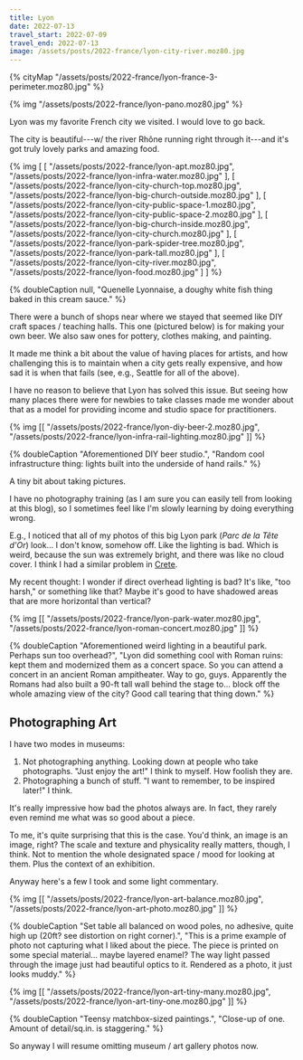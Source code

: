 ```yaml
---
title: Lyon
date: 2022-07-13
travel_start: 2022-07-09
travel_end: 2022-07-13
image: /assets/posts/2022-france/lyon-city-river.moz80.jpg
---
```


{% cityMap  "/assets/posts/2022-france/lyon-france-3-perimeter.moz80.jpg" %}

{% img "/assets/posts/2022-france/lyon-pano.moz80.jpg" %}

Lyon was my favorite French city we visited. I would love to go back.

The city is beautiful---w/ the river Rhône running right through it---and it's got truly lovely parks and amazing food.

{% img [
    [
        "/assets/posts/2022-france/lyon-apt.moz80.jpg",
        "/assets/posts/2022-france/lyon-infra-water.moz80.jpg"
    ],
    [
        "/assets/posts/2022-france/lyon-city-church-top.moz80.jpg",
        "/assets/posts/2022-france/lyon-big-church-outside.moz80.jpg"
    ],
    [
        "/assets/posts/2022-france/lyon-city-public-space-1.moz80.jpg",
        "/assets/posts/2022-france/lyon-city-public-space-2.moz80.jpg"
    ],
    [
        "/assets/posts/2022-france/lyon-big-church-inside.moz80.jpg",
        "/assets/posts/2022-france/lyon-city-church.moz80.jpg"
    ],
    [
        "/assets/posts/2022-france/lyon-park-spider-tree.moz80.jpg",
        "/assets/posts/2022-france/lyon-park-tall.moz80.jpg"
    ],
    [
        "/assets/posts/2022-france/lyon-city-river.moz80.jpg",
        "/assets/posts/2022-france/lyon-food.moz80.jpg"
    ]
] %}

{% doubleCaption null, "Quenelle Lyonnaise, a doughy white fish thing baked in this cream sauce."
%}

There were a bunch of shops near where we stayed that seemed like DIY craft spaces / teaching halls. This one (pictured below) is for making your own beer. We also saw ones for pottery, clothes making, and painting.

It made me think a bit about the value of having places for artists, and how challenging this is to maintain when a city gets really expensive, and how sad it is when that fails (see, e.g., Seattle for all of the above).

I have no reason to believe that Lyon has solved this issue. But seeing how many places there were for newbies to take classes made me wonder about that as a model for providing income and studio space for practitioners.

{% img [[
    "/assets/posts/2022-france/lyon-diy-beer-2.moz80.jpg",
    "/assets/posts/2022-france/lyon-infra-rail-lighting.moz80.jpg"
]] %}

{% doubleCaption
    "Aforementioned DIY beer studio.",
    "Random cool infrastructure thing: lights built into the underside of hand rails."
%}

A tiny bit about taking pictures.

I have no photography training (as I am sure you can easily tell from looking at this blog), so I sometimes feel like I'm slowly learning by doing everything wrong.

E.g., I noticed that all of my photos of this big Lyon park (_Parc de la Tête d'Or_) look... I don't know, somehow off. Like the lighting is bad. Which is weird, because the sun was extremely bright, and there was like no cloud cover. I think I had a similar problem in [Crete](/posts/2022-crete/).

My recent thought: I wonder if direct overhead lighting is bad? It's like, "too harsh," or something like that? Maybe it's good to have shadowed areas that are more horizontal than vertical?

{% img [[
    "/assets/posts/2022-france/lyon-park-water.moz80.jpg",
    "/assets/posts/2022-france/lyon-roman-concert.moz80.jpg"
]] %}

{% doubleCaption
    "Aforementioned weird lighting in a beautiful park. Perhaps sun too overhead?",
    "Lyon did something cool with Roman ruins: kept them and modernized them as a concert space. So you can attend a concert in an ancient Roman ampitheater. Way to go, guys. Apparently the Romans had also built a 90-ft tall wall behind the stage to... block off the whole amazing view of the city? Good call tearing that thing down."
%}

## Photographing Art

I have two modes in museums:
1. Not photographing anything. Looking down at people who take photographs. "Just enjoy the art!" I think to myself. How foolish they are.
2. Photographing a bunch of stuff. "I want to remember, to be inspired later!" I think.

It's really impressive how bad the photos always are. In fact, they rarely even remind me what was so good about a piece.

To me, it's quite surprising that this is the case. You'd think, an image is an image, right? The scale and texture and physicality really matters, though, I think. Not to mention the whole designated space / mood for looking at them. Plus the context of an exhibition.

Anyway here's a few I took and some light commentary.

{% img [[
    "/assets/posts/2022-france/lyon-art-balance.moz80.jpg",
    "/assets/posts/2022-france/lyon-art-photo.moz80.jpg"
]] %}

{% doubleCaption
    "Set table all balanced on wood poles, no adhesive, quite high up (20ft? see distortion on right corner).",
    "This is a prime example of photo not capturing what I liked about the piece. The piece is printed on some special material... maybe layered enamel? The way light passed through the image just had beautiful optics to it. Rendered as a photo, it just looks muddy."
%}

{% img [[
    "/assets/posts/2022-france/lyon-art-tiny-many.moz80.jpg",
    "/assets/posts/2022-france/lyon-art-tiny-one.moz80.jpg"
]] %}

{% doubleCaption
    "Teensy matchbox-sized paintings.",
    "Close-up of one. Amount of detail/sq.in. is staggering."
%}

So anyway I will resume omitting museum / art gallery photos now.
